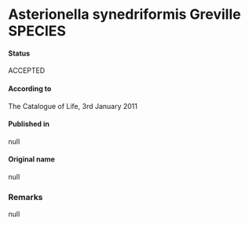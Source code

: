 Asterionella synedriformis Greville SPECIES
=======

#### Status
ACCEPTED

#### According to
The Catalogue of Life, 3rd January 2011

#### Published in
null

#### Original name
null

### Remarks
null